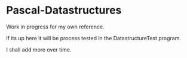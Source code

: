 # Pascal-Datastructures

Work in progress for my own reference.

if its up here it will be process tested in the DatastructureTest program.

I shall add more over time.
